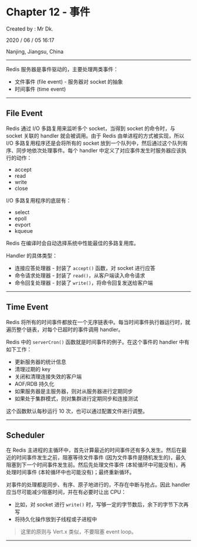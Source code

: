 # Chapter 12 - 事件

Created by : Mr Dk.

2020 / 06 / 05 16:17

Nanjing, Jiangsu, China

---

Redis 服务器是事件驱动的，主要处理两类事件：

* 文件事件 (file event) - 服务器对 socket 的抽象
* 时间事件 (time event)

---

## File Event

Redis 通过 I/O 多路复用来监听多个 socket，当得到 socket 的命令时，与 socket 关联的 handler 就会被调用。由于 Redis 由单进程的方式被实现，所以 I/O 多路复用程序还是会将所有的 socket 放到一个队列中，然后通过这个队列有序、同步地依次处理事件。每个 handler 中定义了对应事件发生时服务器应该执行的动作：

* accept
* read
* write
* close

I/O 多路复用程序的底层有：

* select
* epoll
* evport
* kqueue

Redis 在编译时会自动选择系统中性能最佳的多路复用库。

Handler 的具体类型：

* 连接应答处理器 - 封装了 `accept()` 函数，对 socket 进行应答
* 命令请求处理器 - 封装了 `read()`，从客户端读入命令请求
* 命令回复处理器 - 封装了 `write()`，将命令回复发送给客户端

---

## Time Event

Redis 将所有的时间事件都放在一个无序链表中。每当时间事件执行器运行时，就遍历整个链表，对每个已超时的事件调用 handler。

Redis 中的 `serverCron()` 函数就是时间事件的例子。在这个事件的 handler 中有如下工作：

* 更新服务器的统计信息
* 清理过期的 key
* 关闭和清理连接失效的客户端
* AOF/RDB 持久化
* 如果服务器是主服务器，则对从服务器进行定期同步
* 如果处于集群模式，则对集群进行定期同步和连接测试

这个函数默认每秒运行 10 次，也可以通过配置文件进行调整。

---

## Scheduler

在 Redis 主进程的主循环中，首先计算最近的时间事件还有多久发生。然后在最近的时间事件发生之前，阻塞等待文件事件 (因为文件事件是随机发生的)，最久阻塞到下一个时间事件发生前。然后先处理文件事件 (本轮循环中可能没有)，再处理时间事件 (本轮循环中也可能没有)；最终重新循环。

对事件的处理都是同步、有序、原子地进行的，不存在中断与抢占。因此 handler 应当尽可能减少阻塞时间，并在有必要时让出 CPU：

* 比如，对 socket 进行 `write()` 时，写够一定的字节数后，余下的字节下次再写
* 将持久化操作放到子线程或子进程中

> 这里的原则与 Vert.x 类似，不要阻塞 event loop。

---

